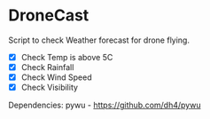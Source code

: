 # DroneCast
Script to check Weather forecast for drone flying.  
- [X] Check Temp is above 5C  
- [X] Check Rainfall  
- [X] Check Wind Speed  
- [X] Check Visibility  

Dependencies:
pywu - https://github.com/dh4/pywu
